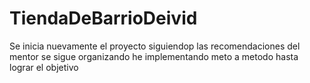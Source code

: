 # TiendaDeBarrioDeivid
Se inicia nuevamente el proyecto siguiendop las recomendaciones del mentor
se sigue organizando he implementando meto a metodo hasta lograr el objetivo 
